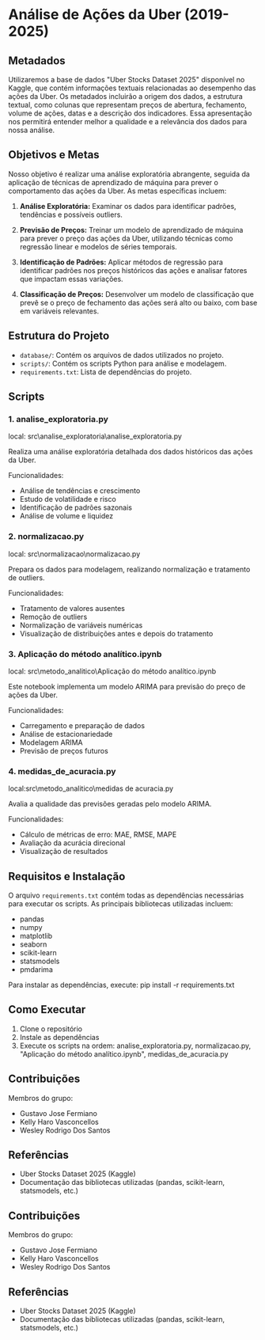 # Análise de Ações da Uber (2019-2025) 

## Metadados
Utilizaremos a base de dados "Uber Stocks Dataset 2025" disponível no Kaggle, que contém informações textuais relacionadas ao desempenho das ações da Uber. Os metadados incluirão a origem dos dados, a estrutura textual, como colunas que representam preços de abertura, fechamento, volume de ações, datas e a descrição dos indicadores. Essa apresentação nos permitirá entender melhor a qualidade e a relevância dos dados para nossa análise.

## Objetivos e Metas
Nosso objetivo é realizar uma análise exploratória abrangente, seguida da aplicação de técnicas de aprendizado de máquina para prever o comportamento das ações da Uber. As metas específicas incluem:

1. **Análise Exploratória:** Examinar os dados para identificar padrões, tendências e possíveis outliers.

2. **Previsão de Preços:** Treinar um modelo de aprendizado de máquina para prever o preço das ações da Uber, utilizando técnicas como regressão linear e modelos de séries temporais.

3. **Identificação de Padrões:** Aplicar métodos de regressão para identificar padrões nos preços históricos das ações e analisar fatores que impactam essas variações.

4. **Classificação de Preços:** Desenvolver um modelo de classificação que prevê se o preço de fechamento das ações será alto ou baixo, com base em variáveis relevantes.

## Estrutura do Projeto

- `database/`: Contém os arquivos de dados utilizados no projeto.
- `scripts/`: Contém os scripts Python para análise e modelagem.
- `requirements.txt`: Lista de dependências do projeto.

## Scripts

### 1. analise_exploratoria.py
local: src\analise_exploratoria\analise_exploratoria.py

Realiza uma análise exploratória detalhada dos dados históricos das ações da Uber.

Funcionalidades:
- Análise de tendências e crescimento
- Estudo de volatilidade e risco
- Identificação de padrões sazonais
- Análise de volume e liquidez

### 2. normalizacao.py
local: src\normalizacao\normalizacao.py

Prepara os dados para modelagem, realizando normalização e tratamento de outliers.

Funcionalidades:
- Tratamento de valores ausentes
- Remoção de outliers
- Normalização de variáveis numéricas
- Visualização de distribuições antes e depois do tratamento

### 3. Aplicação do método analítico.ipynb
local: src\metodo_analitico\Aplicação do método analítico.ipynb

Este notebook implementa um modelo ARIMA para previsão do preço de ações da Uber.

Funcionalidades:
- Carregamento e preparação de dados
- Análise de estacionariedade
- Modelagem ARIMA
- Previsão de preços futuros

### 4. medidas_de_acuracia.py
local:src\metodo_analitico\medidas de acuracia.py

Avalia a qualidade das previsões geradas pelo modelo ARIMA.

Funcionalidades:
- Cálculo de métricas de erro: MAE, RMSE, MAPE
- Avaliação da acurácia direcional
- Visualização de resultados

## Requisitos e Instalação

O arquivo `requirements.txt` contém todas as dependências necessárias para executar os scripts. As principais bibliotecas utilizadas incluem:

- pandas
- numpy
- matplotlib
- seaborn
- scikit-learn
- statsmodels
- pmdarima

Para instalar as dependências, execute:
pip install -r requirements.txt


## Como Executar

1. Clone o repositório
2. Instale as dependências
3. Execute os scripts na ordem: analise_exploratoria.py, normalizacao.py, "Aplicação do método analítico.ipynb", medidas_de_acuracia.py

## Contribuições

Membros do grupo:
- Gustavo Jose Fermiano
- Kelly Haro Vasconcellos 
- Wesley Rodrigo Dos Santos

## Referências

- Uber Stocks Dataset 2025 (Kaggle)
- Documentação das bibliotecas utilizadas (pandas, scikit-learn, statsmodels, etc.)


## Contribuições
Membros do grupo:

* Gustavo Jose Fermiano
* Kelly Haro Vasconcellos 
* Wesley Rodrigo Dos Santos 



## Referências
- Uber Stocks Dataset 2025 (Kaggle)
- Documentação das bibliotecas utilizadas (pandas, scikit-learn, statsmodels, etc.)